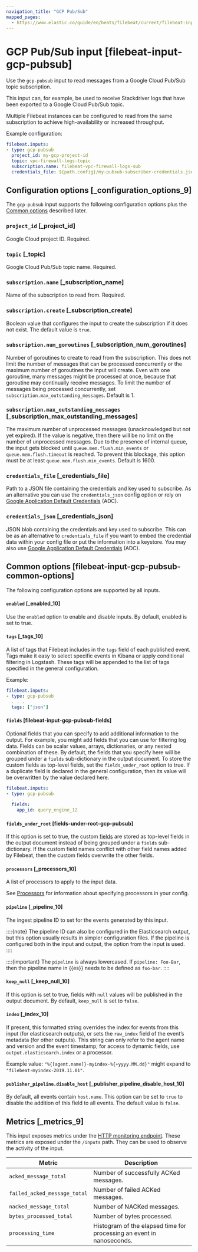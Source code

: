 ```yaml
---
navigation_title: "GCP Pub/Sub"
mapped_pages:
  - https://www.elastic.co/guide/en/beats/filebeat/current/filebeat-input-gcp-pubsub.html
---
```


# GCP Pub/Sub input [filebeat-input-gcp-pubsub]


Use the `gcp-pubsub` input to read messages from a Google Cloud Pub/Sub topic subscription.

This input can, for example, be used to receive Stackdriver logs that have been exported to a Google Cloud Pub/Sub topic.

Multiple Filebeat instances can be configured to read from the same subscription to achieve high-availability or increased throughput.

Example configuration:

```yaml
filebeat.inputs:
- type: gcp-pubsub
  project_id: my-gcp-project-id
  topic: vpc-firewall-logs-topic
  subscription.name: filebeat-vpc-firewall-logs-sub
  credentials_file: ${path.config}/my-pubsub-subscriber-credentials.json
```

## Configuration options [_configuration_options_9]

The `gcp-pubsub` input supports the following configuration options plus the [Common options](#filebeat-input-gcp-pubsub-common-options) described later.


### `project_id` [_project_id]

Google Cloud project ID. Required.


### `topic` [_topic]

Google Cloud Pub/Sub topic name. Required.


### `subscription.name` [_subscription_name]

Name of the subscription to read from. Required.


### `subscription.create` [_subscription_create]

Boolean value that configures the input to create the subscription if it does not exist. The default value is `true`.


### `subscription.num_goroutines` [_subscription_num_goroutines]

Number of goroutines to create to read from the subscription. This does not limit the number of messages that can be processed concurrently or the maximum number of goroutines the input will create. Even with one goroutine, many messages might be processed at once, because that goroutine may continually receive messages. To limit the number of messages being processed concurrently, set `subscription.max_outstanding_messages`. Default is 1.


### `subscription.max_outstanding_messages` [_subscription_max_outstanding_messages]

The maximum number of unprocessed messages (unacknowledged but not yet expired). If the value is negative, then there will be no limit on the number of unprocessed messages. Due to the presence of internal queue, the input gets blocked until `queue.mem.flush.min_events` or `queue.mem.flush.timeout` is reached. To prevent this blockage, this option must be at least `queue.mem.flush.min_events`. Default is 1600.


### `credentials_file` [_credentials_file]

Path to a JSON file containing the credentials and key used to subscribe. As an alternative you can use the `credentials_json` config option or rely on [Google Application Default Credentials](https://cloud.google.com/docs/authentication/production) (ADC).


### `credentials_json` [_credentials_json]

JSON blob containing the credentials and key used to subscribe. This can be as an alternative to `credentials_file` if you want to embed the credential data within your config file or put the information into a keystore. You may also use [Google Application Default Credentials](https://cloud.google.com/docs/authentication/production) (ADC).


## Common options [filebeat-input-gcp-pubsub-common-options]

The following configuration options are supported by all inputs.


#### `enabled` [_enabled_10]

Use the `enabled` option to enable and disable inputs. By default, enabled is set to true.


#### `tags` [_tags_10]

A list of tags that Filebeat includes in the `tags` field of each published event. Tags make it easy to select specific events in Kibana or apply conditional filtering in Logstash. These tags will be appended to the list of tags specified in the general configuration.

Example:

```yaml
filebeat.inputs:
- type: gcp-pubsub
  . . .
  tags: ["json"]
```


#### `fields` [filebeat-input-gcp-pubsub-fields]

Optional fields that you can specify to add additional information to the output. For example, you might add fields that you can use for filtering log data. Fields can be scalar values, arrays, dictionaries, or any nested combination of these. By default, the fields that you specify here will be grouped under a `fields` sub-dictionary in the output document. To store the custom fields as top-level fields, set the `fields_under_root` option to true. If a duplicate field is declared in the general configuration, then its value will be overwritten by the value declared here.

```yaml
filebeat.inputs:
- type: gcp-pubsub
  . . .
  fields:
    app_id: query_engine_12
```


#### `fields_under_root` [fields-under-root-gcp-pubsub]

If this option is set to true, the custom [fields](#filebeat-input-gcp-pubsub-fields) are stored as top-level fields in the output document instead of being grouped under a `fields` sub-dictionary. If the custom field names conflict with other field names added by Filebeat, then the custom fields overwrite the other fields.


#### `processors` [_processors_10]

A list of processors to apply to the input data.

See [Processors](/reference/filebeat/filtering-enhancing-data.md) for information about specifying processors in your config.


#### `pipeline` [_pipeline_10]

The ingest pipeline ID to set for the events generated by this input.

::::{note}
The pipeline ID can also be configured in the Elasticsearch output, but this option usually results in simpler configuration files. If the pipeline is configured both in the input and output, the option from the input is used.
::::


::::{important}
The `pipeline` is always lowercased. If `pipeline: Foo-Bar`, then the pipeline name in {{es}} needs to be defined as `foo-bar`.
::::



#### `keep_null` [_keep_null_10]

If this option is set to true, fields with `null` values will be published in the output document. By default, `keep_null` is set to `false`.


#### `index` [_index_10]

If present, this formatted string overrides the index for events from this input (for elasticsearch outputs), or sets the `raw_index` field of the event’s metadata (for other outputs). This string can only refer to the agent name and version and the event timestamp; for access to dynamic fields, use `output.elasticsearch.index` or a processor.

Example value: `"%{[agent.name]}-myindex-%{+yyyy.MM.dd}"` might expand to `"filebeat-myindex-2019.11.01"`.


#### `publisher_pipeline.disable_host` [_publisher_pipeline_disable_host_10]

By default, all events contain `host.name`. This option can be set to `true` to disable the addition of this field to all events. The default value is `false`.


## Metrics [_metrics_9]

This input exposes metrics under the [HTTP monitoring endpoint](/reference/filebeat/http-endpoint.md). These metrics are exposed under the `/inputs` path. They can be used to observe the activity of the input.

| Metric | Description |
| --- | --- |
| `acked_message_total` | Number of successfully ACKed messages. |
| `failed_acked_message_total` | Number of failed ACKed messages. |
| `nacked_message_total` | Number of NACKed messages. |
| `bytes_processed_total` | Number of bytes processed. |
| `processing_time` | Histogram of the elapsed time for processing an event in nanoseconds. |


